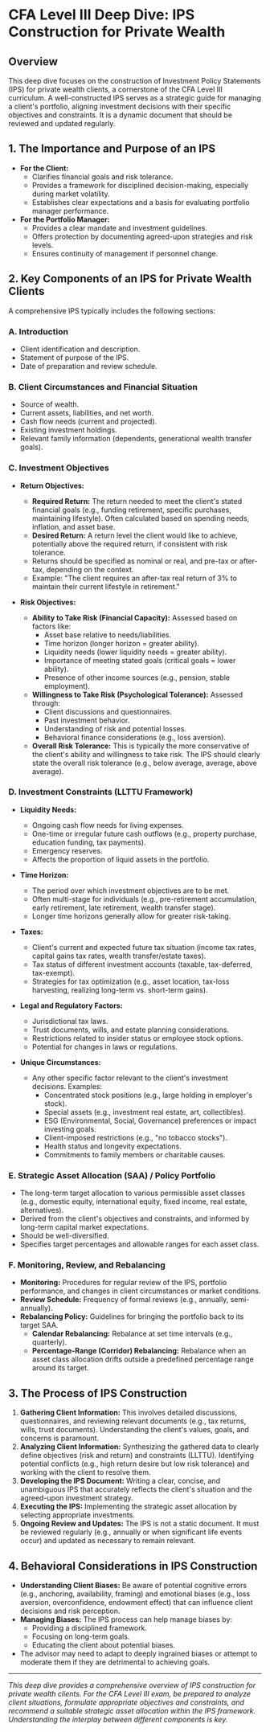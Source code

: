 # CFA Level III Deep Dive: IPS Construction for Private Wealth

## Overview
This deep dive focuses on the construction of Investment Policy Statements (IPS) for private wealth clients, a cornerstone of the CFA Level III curriculum. A well-constructed IPS serves as a strategic guide for managing a client's portfolio, aligning investment decisions with their specific objectives and constraints. It is a dynamic document that should be reviewed and updated regularly.

## 1. The Importance and Purpose of an IPS

*   **For the Client:**
    *   Clarifies financial goals and risk tolerance.
    *   Provides a framework for disciplined decision-making, especially during market volatility.
    *   Establishes clear expectations and a basis for evaluating portfolio manager performance.
*   **For the Portfolio Manager:**
    *   Provides a clear mandate and investment guidelines.
    *   Offers protection by documenting agreed-upon strategies and risk levels.
    *   Ensures continuity of management if personnel change.

## 2. Key Components of an IPS for Private Wealth Clients

A comprehensive IPS typically includes the following sections:

### A. Introduction
*   Client identification and description.
*   Statement of purpose of the IPS.
*   Date of preparation and review schedule.

### B. Client Circumstances and Financial Situation
*   Source of wealth.
*   Current assets, liabilities, and net worth.
*   Cash flow needs (current and projected).
*   Existing investment holdings.
*   Relevant family information (dependents, generational wealth transfer goals).

### C. Investment Objectives

*   **Return Objectives:**
    *   **Required Return:** The return needed to meet the client's stated financial goals (e.g., funding retirement, specific purchases, maintaining lifestyle). Often calculated based on spending needs, inflation, and asset base.
    *   **Desired Return:** A return level the client would like to achieve, potentially above the required return, if consistent with risk tolerance.
    *   Returns should be specified as nominal or real, and pre-tax or after-tax, depending on the context.
    *   Example: "The client requires an after-tax real return of 3% to maintain their current lifestyle in retirement."

*   **Risk Objectives:**
    *   **Ability to Take Risk (Financial Capacity):** Assessed based on factors like:
        *   Asset base relative to needs/liabilities.
        *   Time horizon (longer horizon = greater ability).
        *   Liquidity needs (lower liquidity needs = greater ability).
        *   Importance of meeting stated goals (critical goals = lower ability).
        *   Presence of other income sources (e.g., pension, stable employment).
    *   **Willingness to Take Risk (Psychological Tolerance):** Assessed through:
        *   Client discussions and questionnaires.
        *   Past investment behavior.
        *   Understanding of risk and potential losses.
        *   Behavioral finance considerations (e.g., loss aversion).
    *   **Overall Risk Tolerance:** This is typically the more conservative of the client's ability and willingness to take risk. The IPS should clearly state the overall risk tolerance (e.g., below average, average, above average).

### D. Investment Constraints (LLTTU Framework)

*   **Liquidity Needs:**
    *   Ongoing cash flow needs for living expenses.
    *   One-time or irregular future cash outflows (e.g., property purchase, education funding, tax payments).
    *   Emergency reserves.
    *   Affects the proportion of liquid assets in the portfolio.

*   **Time Horizon:**
    *   The period over which investment objectives are to be met.
    *   Often multi-stage for individuals (e.g., pre-retirement accumulation, early retirement, late retirement, wealth transfer stage).
    *   Longer time horizons generally allow for greater risk-taking.

*   **Taxes:**
    *   Client's current and expected future tax situation (income tax rates, capital gains tax rates, wealth transfer/estate taxes).
    *   Tax status of different investment accounts (taxable, tax-deferred, tax-exempt).
    *   Strategies for tax optimization (e.g., asset location, tax-loss harvesting, realizing long-term vs. short-term gains).

*   **Legal and Regulatory Factors:**
    *   Jurisdictional tax laws.
    *   Trust documents, wills, and estate planning considerations.
    *   Restrictions related to insider status or employee stock options.
    *   Potential for changes in laws or regulations.

*   **Unique Circumstances:**
    *   Any other specific factor relevant to the client's investment decisions. Examples:
        *   Concentrated stock positions (e.g., large holding in employer's stock).
        *   Special assets (e.g., investment real estate, art, collectibles).
        *   ESG (Environmental, Social, Governance) preferences or impact investing goals.
        *   Client-imposed restrictions (e.g., "no tobacco stocks").
        *   Health status and longevity expectations.
        *   Commitments to family members or charitable causes.

### E. Strategic Asset Allocation (SAA) / Policy Portfolio
*   The long-term target allocation to various permissible asset classes (e.g., domestic equity, international equity, fixed income, real estate, alternatives).
*   Derived from the client's objectives and constraints, and informed by long-term capital market expectations.
*   Should be well-diversified.
*   Specifies target percentages and allowable ranges for each asset class.

### F. Monitoring, Review, and Rebalancing
*   **Monitoring:** Procedures for regular review of the IPS, portfolio performance, and changes in client circumstances or market conditions.
*   **Review Schedule:** Frequency of formal reviews (e.g., annually, semi-annually).
*   **Rebalancing Policy:** Guidelines for bringing the portfolio back to its target SAA.
    *   **Calendar Rebalancing:** Rebalance at set time intervals (e.g., quarterly).
    *   **Percentage-Range (Corridor) Rebalancing:** Rebalance when an asset class allocation drifts outside a predefined percentage range around its target.

## 3. The Process of IPS Construction

1.  **Gathering Client Information:** This involves detailed discussions, questionnaires, and reviewing relevant documents (e.g., tax returns, wills, trust documents). Understanding the client's values, goals, and concerns is paramount.
2.  **Analyzing Client Information:** Synthesizing the gathered data to clearly define objectives (risk and return) and constraints (LLTTU). Identifying potential conflicts (e.g., high return desire but low risk tolerance) and working with the client to resolve them.
3.  **Developing the IPS Document:** Writing a clear, concise, and unambiguous IPS that accurately reflects the client's situation and the agreed-upon investment strategy.
4.  **Executing the IPS:** Implementing the strategic asset allocation by selecting appropriate investments.
5.  **Ongoing Review and Updates:** The IPS is not a static document. It must be reviewed regularly (e.g., annually or when significant life events occur) and updated as necessary to remain relevant.

## 4. Behavioral Considerations in IPS Construction
*   **Understanding Client Biases:** Be aware of potential cognitive errors (e.g., anchoring, availability, framing) and emotional biases (e.g., loss aversion, overconfidence, endowment effect) that can influence client decisions and risk perception.
*   **Managing Biases:** The IPS process can help manage biases by:
    *   Providing a disciplined framework.
    *   Focusing on long-term goals.
    *   Educating the client about potential biases.
*   The advisor may need to adapt to deeply ingrained biases or attempt to moderate them if they are detrimental to achieving goals.

---

*This deep dive provides a comprehensive overview of IPS construction for private wealth clients. For the CFA Level III exam, be prepared to analyze client situations, formulate appropriate objectives and constraints, and recommend a suitable strategic asset allocation within the IPS framework. Understanding the interplay between different components is key.*
